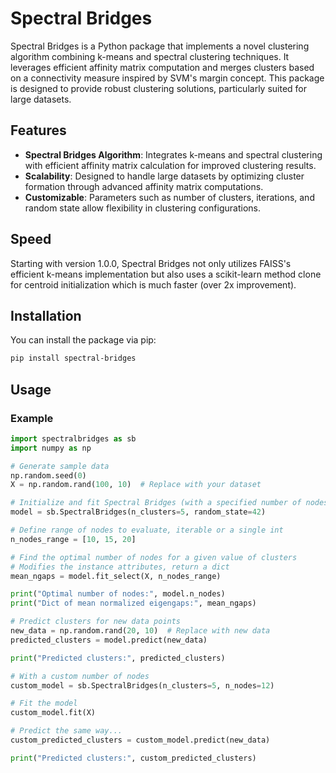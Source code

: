 # Spectral Bridges

Spectral Bridges is a Python package that implements a novel clustering algorithm combining k-means and spectral clustering techniques. It leverages efficient affinity matrix computation and merges clusters based on a connectivity measure inspired by SVM's margin concept. This package is designed to provide robust clustering solutions, particularly suited for large datasets.

## Features

- **Spectral Bridges Algorithm**: Integrates k-means and spectral clustering with efficient affinity matrix calculation for improved clustering results.
- **Scalability**: Designed to handle large datasets by optimizing cluster formation through advanced affinity matrix computations.
- **Customizable**: Parameters such as number of clusters, iterations, and random state allow flexibility in clustering configurations.

## Speed

Starting with version 1.0.0, Spectral Bridges not only utilizes FAISS's efficient k-means implementation but also uses a scikit-learn method clone for centroid initialization which is much faster (over 2x improvement).

## Installation

You can install the package via pip:

```bash
pip install spectral-bridges
```

## Usage

### Example

```python
import spectralbridges as sb
import numpy as np

# Generate sample data
np.random.seed(0)
X = np.random.rand(100, 10)  # Replace with your dataset

# Initialize and fit Spectral Bridges (with a specified number of nodes if needed) and random seed
model = sb.SpectralBridges(n_clusters=5, random_state=42)

# Define range of nodes to evaluate, iterable or a single int
n_nodes_range = [10, 15, 20]

# Find the optimal number of nodes for a given value of clusters
# Modifies the instance attributes, return a dict
mean_ngaps = model.fit_select(X, n_nodes_range) 

print("Optimal number of nodes:", model.n_nodes)
print("Dict of mean normalized eigengaps:", mean_ngaps)

# Predict clusters for new data points
new_data = np.random.rand(20, 10)  # Replace with new data
predicted_clusters = model.predict(new_data)

print("Predicted clusters:", predicted_clusters)

# With a custom number of nodes
custom_model = sb.SpectralBridges(n_clusters=5, n_nodes=12)

# Fit the model
custom_model.fit(X)

# Predict the same way...
custom_predicted_clusters = custom_model.predict(new_data)

print("Predicted clusters:", custom_predicted_clusters)
```
